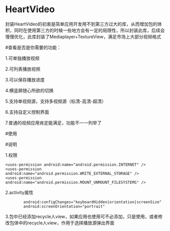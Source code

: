 # HeartVideo

封装HeartVideo的初衷是简单应用开发用不到第三方过大的库，从而增加包的体积，同时在使用第三方的时候一些地方会有一定的局限性，所以封装此库，后续会慢慢优化，此库封装了Mediaplayer+TextureView，满足市场上大部分视频格式

#查看是否是你需要的功能：

1.可单独播放视频

2.可列表播放视频

3.可以保存播放进度

4.横竖屏随心所欲的切换

5.支持单视频源，支持多视频源（标清-高清-超清）

6.支持自定义控制界面

7.普通的视频应用肯定能满足，功能不一一列举了


#使用




#说明

1.权限

    <uses-permission android:name="android.permission.INTERNET" />
    <uses-permission android:name="android.permission.WRITE_EXTERNAL_STORAGE" />
    <uses-permission android:name="android.permission.MOUNT_UNMOUNT_FILESYSTEMS" />
    
2.activity属性

            android:configChanges="keyboardHidden|orientation|screenSize"
            android:screenOrientation="portrait"
            
            
3.包中已经添加recycle人view，如果应用也使用可不必添加，只是使用，或者修改包体中的recycle人view，作用于选择播放源弹出界面
